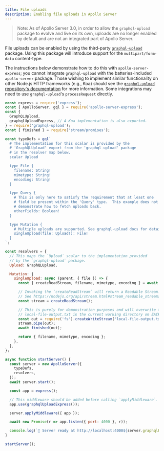 ```yaml
---
title: File uploads
description: Enabling file uploads in Apollo Server
---
```


> Note: As of Apollo Server 3.0, in order to allow the `graphql-upload` package to evolve and live on its own, uploads are no longer enabled by default and are not an integrated part of Apollo Server.

File uploads can be enabled by using the third-party [`graphql-upload`](https://npm.im/graphql-upload) package.  Using this package will introduce support for the `multipart/form-data` content-type.

The instructions below demonstrate how to do this with `apollo-server-express`; you cannot integrate `graphql-upload` with the batteries-included `apollo-server` package.  Those wishing to implement similar functionality on other Node.js HTTP frameworks (e.g., Koa) should see the [`graphql-upload` repository's documentation](https://github.com/jaydenseric/graphql-upload) for more information.  Some integrations may need to use `graphql-upload`'s `processRequest` directly.

```js
const express = require('express');
const { ApolloServer, gql } = require('apollo-server-express');
const {
  GraphQLUpload,
  graphqlUploadExpress, // A Koa implementation is also exported.
} = require('graphql-upload');
const { finished } = require('stream/promises');

const typeDefs = gql`
  # The implementation for this scalar is provided by the
  # 'GraphQLUpload' export from the 'graphql-upload' package
  # in the resolver map below.
  scalar Upload

  type File {
    filename: String!
    mimetype: String!
    encoding: String!
  }

  type Query {
    # This is only here to satisfy the requirement that at least one
    # field be present within the 'Query' type.  This example does not
    # demonstrate how to fetch uploads back.
    otherFields: Boolean!
  }

  type Mutation {
    # Multiple uploads are supported. See graphql-upload docs for details.
    singleUpload(file: Upload!): File!
  }
`;

const resolvers = {
  // This maps the `Upload` scalar to the implementation provided
  // by the `graphql-upload` package.
  Upload: GraphQLUpload,

  Mutation: {
    singleUpload: async (parent, { file }) => {
      const { createReadStream, filename, mimetype, encoding } = await file;

      // Invoking the `createReadStream` will return a Readable Stream.
      // See https://nodejs.org/api/stream.html#stream_readable_streams
      const stream = createReadStream();

      // This is purely for demonstration purposes and will overwrite the
      // local-file-output.txt in the current working directory on EACH upload.
      const out = require('fs').createWriteStream('local-file-output.txt');
      stream.pipe(out);
      await finished(out);

      return { filename, mimetype, encoding };
    },
  },
};

async function startServer() {
  const server = new ApolloServer({
    typeDefs,
    resolvers,
  });
  await server.start();

  const app = express();

  // This middleware should be added before calling `applyMiddleware`.
  app.use(graphqlUploadExpress());

  server.applyMiddleware({ app });

  await new Promise(r => app.listen({ port: 4000 }, r));

  console.log(`🚀 Server ready at http://localhost:4000${server.graphqlPath}`);
}

startServer();
```
